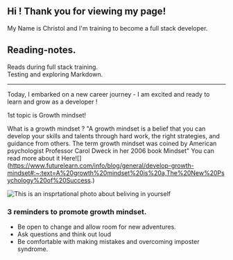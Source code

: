 ## Hi ! Thank you for viewing my page!  

My Name is Christol and I'm training to become a full stack developer.

## Reading-notes.
Reads during full stack training.  
Testing and exploring Markdown.

***

Today, I embarked on a new career journey  - I am excited and ready to learn and grow as a developer !  

1st topic is Growth mindset!  

What is a growth mindset ?
"A growth mindset is a belief that you can develop your skills and talents through hard work, the right strategies, and guidance from others. The term growth mindset was coined by American psychologist Professor Carol Dweck in her 2006 book Mindset" You can read more about it Here![] (https://www.futurelearn.com/info/blog/general/develop-growth-mindset#:~:text=A%20growth%20mindset%20is%20a,The%20New%20Psychology%20of%20Success.)  

![This is an insprtational photo about beliving in yourself](https://teacherbooker.com/wp-content/uploads/2017/10/Blog-pic-growth-mindset-1200x630.jpg)

### 3 reminders to promote growth mindset.
* Be open to change and allow room for new adventures.
* Ask questions and think out loud
* Be comfortable with making mistakes and overcoming imposter syndrome.
